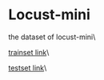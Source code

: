 # Locust-mini
the dataset of locust-mini\

[trainset link](https://drive.google.com/drive/folders/1RIyv1FAsqrmwSr61D4vVTCb7sdoJQra9?usp=drive_link)\

[testset link](https://drive.google.com/drive/folders/1RIyv1FAsqrmwSr61D4vVTCb7sdoJQra9?usp=drive_link)\


